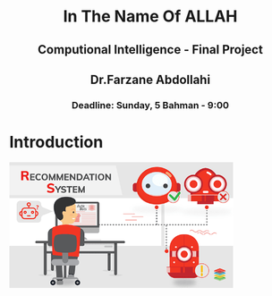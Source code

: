 <center>
<h1>
In The Name Of ALLAH
</h1>
<h2>
Computional Intelligence - Final Project
</h2>
<h2>
Dr.Farzane Abdollahi
</h2>
<h3>
Deadline: Sunday, 5 Bahman - 9:00
</center>
  
# Introduction

<img src="stuff/picture1.png" width="400" class="center" />